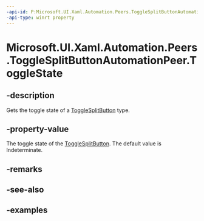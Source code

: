 ```yaml
---
-api-id: P:Microsoft.UI.Xaml.Automation.Peers.ToggleSplitButtonAutomationPeer.ToggleState
-api-type: winrt property
---
```


# Microsoft.UI.Xaml.Automation.Peers.ToggleSplitButtonAutomationPeer.ToggleState

## -description

Gets the toggle state of a [ToggleSplitButton](../microsoft.ui.xaml.controls/togglesplitbutton.md) type.

## -property-value

The toggle state of the [ToggleSplitButton](../microsoft.ui.xaml.controls/togglesplitbutton.md). The default value is Indeterminate.

## -remarks

## -see-also

## -examples
